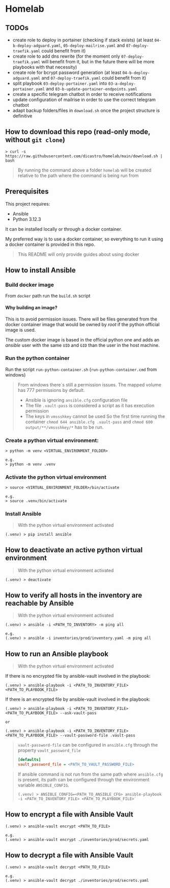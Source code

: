 # Homelab

## TODOs

- create role to deploy in portainer (checking if stack exists) (at least `04-b-deploy-adguard.yaml`, `05-deploy-mailrise.yaml` and `07-deploy-traefik.yaml` could benefit from it)
- create role to add dns rewrite (for the moment only `07-deploy-traefik.yaml` will benefit from it, but in the future there will be more playbooks with that necessity)
- create role for bcrypt password generation (at least `04-b-deploy-adguard.yaml` and `07-deploy-traefik.yaml` could benefit from it)
- split playbook `03-deploy-portainer.yaml` into `03-a-deploy-portainer.yaml` and `03-b-update-portainer-endpoints.yaml`
- create a specific telegram chatbot in order to receive notifications
- update configuration of mailrise in order to use the correct telegram chatbot
- adapt backup folders/files in `download.sh` once the project structure is definitive


## How to download this repo (read-only mode, without `git clone`)

```
> curl -s https://raw.githubusercontent.com/dicastro/homelab/main/download.sh | bash
```

> By running the command above a folder `homelab` will be created relative to the path where the command is being run from

## Prerequisites

This project requires:

- Ansible
- Python 3.12.3

It can be installed locally or through a docker container.

My preferred way is to use a docker container, so everything to run it using a docker container is provided in this repo.

> This README will only provide guides about using docker

## How to install Ansible

### Build docker image

From `docker` path run the `build.sh` script

#### Why building an image?

This is to avoid permission issues. There will be files generated from the docker container image that would be owned by *root* if the python official image is used.

The custom docker image is based in the official python one and adds an *ansible* user with the same `UID` and `GID` than the user in the host machine.

### Run the python container

Run the script `run-python-container.sh` (`run-python-container.cmd` from windows)

> From windows there´s still a permission issues. The mapped volume has 777 permissions by default.
>   - Ansible is ignoring `ansible.cfg` configuration file
>   - The file `.vault-pass` is considered a script as it has execution permission
>   - The keys in `vmssshkey` cannot be used
> So the first time running the container `chmod 644 ansible.cfg .vault-pass` and `chmod 600 output/**/vmssshkey/*` has to be run.

### Create a python virtual environment:

```
> python -m venv <VIRTUAL_ENVIRONMENT_FOLDER>

e.g.
> python -m venv .venv
```

### Activate the python virtual environment

```
> source <VIRTUAL_ENVIRONMENT_FOLDER>/bin/activate

e.g.
> source .venv/bin/activate
```

### Install Ansible

> With the python virtual environment activated

```
(.venv) > pip install ansible
```

## How to deactivate an active python virtual environment

> With the python virtual environment activated

```
(.venv) > deactivate
```

## How to verify all hosts in the inventory are reachable by Ansible

> With the python virtual environment activated

```
(.venv) > ansible -i <PATH_TO_INVENTORY> -m ping all

e.g.
(.venv) > ansible -i inventories/prod/inventory.yaml -m ping all
```

## How to run an Ansible playbook

> With the python virtual environment activated

If there is no encrypted file by ansible-vault involved in the playbook:

```
(.venv) > ansible-playbook -i <PATH_TO_INVENTORY_FILE> <PATH_TO_PLAYBOOK_FILE>
```

If there is an encrypted file by ansible-vault involved in the playbook:

```
(.venv) > ansible-playbook -i <PATH_TO_INVENTORY_FILE> <PATH_TO_PLAYBOOK_FILE> --ask-vault-pass

or

(.venv) > ansible-playbook -i <PATH_TO_INVENTORY_FILE> <PATH_TO_PLAYBOOK_FILE> --vault-password-file .vault-pass
```

> `vault-password-file` can be configured in `ansible.cfg` through the property `vault_password_file`
> ```ini
> [defaults]
> vault_password_file = <PATH_TO_VAULT_PASSWORD_FILE>
> ```

> If ansible command is not run from the same path where `ansible.cfg` is present, its path can be configured through the environment variable `ANSIBLE_CONFIG`.
> ```
> (.venv) > ANSIBLE_CONFIG=<PATH_TO_ANSIBLE_CFG> ansible-playbook -i <PATH_TO_INVENTORY_FILE> <PATH_TO_PLAYBOOK_FILE>`
> ```

## How to encrypt a file with Ansible Vault

```
(.venv) > ansible-vault encrypt <PATH_TO_FILE>

e.g.
(.venv) > ansible-vault encrypt ./inventories/prod/secrets.yaml
```

## How to decrypt a file with Ansible Vault

```
(.venv) > ansible-vault decrypt <PATH_TO_FILE>

e.g.
(.venv) > ansible-vault decrypt ./inventories/prod/secrets.yaml
```

